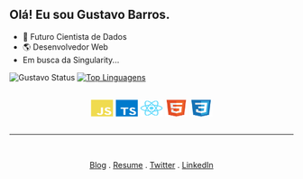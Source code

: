 ## Olá! Eu sou Gustavo Barros.
<!-- *Futuro Cientista de Dados | Desenvolvedor Web | Flutter* -->
* 🤖 Futuro Cientista de Dados
* 🌎 Desenvolvedor Web
* Em busca da Singularity...

![Gustavo Status](https://github-readme-stats.vercel.app/api?username=GustavoBarros11&show_icons=true&theme=dark)
[![Top Linguagens](https://github-readme-stats.vercel.app/api/top-langs/?username=GustavoBarros11&layout=compact&hide=HTML&theme=dark)](https://github.com/anuraghazra/github-readme-stats)
<center><br>
  <img align="center" alt="Rafa-Js" height="30" width="40" src="https://raw.githubusercontent.com/devicons/devicon/master/icons/javascript/javascript-plain.svg">
  <img align="center" alt="Rafa-Ts" height="30" width="40" src="https://raw.githubusercontent.com/devicons/devicon/master/icons/typescript/typescript-plain.svg">
  <img align="center" alt="Rafa-React" height="30" width="40" src="https://raw.githubusercontent.com/devicons/devicon/master/icons/react/react-original.svg">
  <img align="center" alt="Rafa-HTML" height="30" width="40" src="https://raw.githubusercontent.com/devicons/devicon/master/icons/html5/html5-original.svg">
  <img align="center" alt="Rafa-CSS" height="30" width="40" src="https://raw.githubusercontent.com/devicons/devicon/master/icons/css3/css3-original.svg">
  <img align="right" alt="" height="150" style="border-radius:50px;" src="">
</center>
<br>
<hr>
<br>
<p align="center">
  <a href="https://medium.com/@gustavosb1156">Blog</a> .
  <a href="#">Resume</a> .
  <a href="https://twitter.com/Gustavosb1156">Twitter</a> .
  <a href="https://www.linkedin.com/in/gustavobarros11/">LinkedIn</a>
</p>